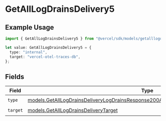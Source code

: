 # GetAllLogDrainsDelivery5

## Example Usage

```typescript
import { GetAllLogDrainsDelivery5 } from "@vercel/sdk/models/getalllogdrainsop.js";

let value: GetAllLogDrainsDelivery5 = {
  type: "internal",
  target: "vercel-otel-traces-db",
};
```

## Fields

| Field                                                                                                                                                                                        | Type                                                                                                                                                                                         | Required                                                                                                                                                                                     | Description                                                                                                                                                                                  |
| -------------------------------------------------------------------------------------------------------------------------------------------------------------------------------------------- | -------------------------------------------------------------------------------------------------------------------------------------------------------------------------------------------- | -------------------------------------------------------------------------------------------------------------------------------------------------------------------------------------------- | -------------------------------------------------------------------------------------------------------------------------------------------------------------------------------------------- |
| `type`                                                                                                                                                                                       | [models.GetAllLogDrainsDeliveryLogDrainsResponse200ApplicationJSONResponseBody1Drains2Type](../models/getalllogdrainsdeliverylogdrainsresponse200applicationjsonresponsebody1drains2type.md) | :heavy_check_mark:                                                                                                                                                                           | N/A                                                                                                                                                                                          |
| `target`                                                                                                                                                                                     | [models.GetAllLogDrainsDeliveryTarget](../models/getalllogdrainsdeliverytarget.md)                                                                                                           | :heavy_check_mark:                                                                                                                                                                           | N/A                                                                                                                                                                                          |
